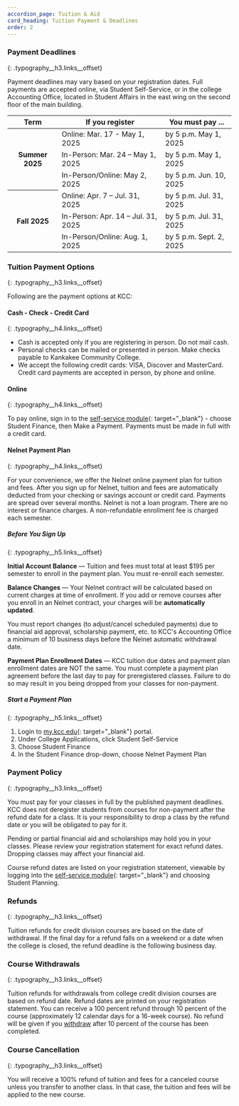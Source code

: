 ```yaml
---
accordion_page: Tuition & Aid
card_heading: Tuition Payment & Deadlines
order: 2
---
```

### Payment Deadlines
{: .typography__h3.links__offset}

Payment deadlines may vary based on your registration dates. Full payments are accepted online, via Student Self-Service, or in the college Accounting Office, located in Student Affairs in the east wing on the second floor of the main building.

<table class="table table-striped">
  <thead>
    <tr>
      <th scope="col">Term</th>
      <th scope="col">If you register</th>
      <th scope="col">You must pay ...</th>
    </tr>
  </thead>
  <tbody>
    <tr>
      <th scope="row" rowspan="3">Summer 2025</th>
      <td>Online:  Mar. 17 - May 1, 2025</td>
      <td>by 5 p.m. May 1, 2025</td>
    </tr>
    <tr>
      <td>In-Person:  Mar. 24 – May 1, 2025</td>
      <td>by 5 p.m. May 1, 2025</td>
    </tr>
    <tr>
      <td>In-Person/Online:  May 2, 2025</td>
      <td>by 5 p.m. Jun. 10, 2025</td>
    </tr>
    <tr>
      <th scope="row" rowspan="3">Fall 2025</th>
      <td>Online:  Apr. 7 – Jul. 31, 2025</td>
      <td>by 5 p.m. Jul. 31, 2025</td>
    </tr>
    <tr>
      <td>In-Person:  Apr. 14 – Jul. 31, 2025</td>
      <td>by 5 p.m. Jul. 31, 2025</td>
    </tr>
    <tr>
      <td>In-Person/Online:  Aug. 1, 2025</td>
      <td>by 5 p.m. Sept. 2, 2025</td>
    </tr>
  </tbody>
</table>

### Tuition Payment Options
{: .typography__h3.links__offset}

Following are the payment options at KCC:

#### Cash - Check - Credit Card
{: .typography__h4.links__offset}

* Cash is accepted only if you are registering in person. Do not mail cash.
* Personal checks can be mailed or presented in person. Make checks payable to Kankakee Community College.
* We accept the following credit cards: VISA, Discover and MasterCard. Credit card payments are accepted in person, by phone and online.

#### Online
{: .typography__h4.links__offset}

To pay online, sign in to the [self-service module](https://selfservice.kcc.edu/Student/Account/Login?ReturnUrl=/Student?hideProxyDialog%3dfalse&amp;hideProxyDialog=false){: target="_blank"} - choose Student Finance, then Make a Payment. Payments must be made in full with a credit card.

#### Nelnet Payment Plan
{: .typography__h4.links__offset}

For your convenience, we offer the Nelnet online payment plan for tuition and fees. After you sign up for Nelnet, tuition and fees are automatically deducted from your checking or savings account or credit card. Payments are spread over several months. Nelnet is not a loan program. There are no interest or finance charges. A non-refundable enrollment fee is charged each semester.

##### Before You Sign Up
{: .typography__h5.links__offset}

**Initial Account Balance** — Tuition and fees must total at least $195 per semester to enroll in the payment plan. You must re-enroll each semester.

**Balance Changes** — Your Nelnet contract will be calculated based on current charges at time of enrollment. If you add or remove courses after you enroll in an Nelnet contract, your charges will be **automatically updated**.

You must report changes (to adjust/cancel scheduled payments) due to financial aid approval, scholarship payment, etc. to KCC's Accounting Office a minimum of 10 business days before the Nelnet automatic withdrawal date.

**Payment Plan Enrollment Dates** — KCC tuition due dates and payment plan enrollment dates are NOT the same. You must complete a payment plan agreement before the last day to pay for preregistered classes. Failure to do so may result in you being dropped from your classes for non-payment.

##### Start a Payment Plan
{: .typography__h5.links__offset}

1. Login to [my.kcc.edu](https://my.kcc.edu/){: target="_blank"} portal.
2. Under College Applications, click Student Self-Service
3. Choose Student Finance
4. In the Student Finance drop-down, choose Nelnet Payment Plan

### Payment Policy
{: .typography__h3.links__offset}

You must pay for your classes in full by the published payment deadlines. KCC does not deregister students from courses for non-payment after the refund date for a class. It is your responsibility to drop a class by the refund date or you will be obligated to pay for it.

Pending or partial financial aid and scholarships may hold you in your classes. Please review your registration statement for exact refund dates. Dropping classes may affect your financial aid.

Course refund dates are listed on your registration statement, viewable by logging into the [self-service module](https://selfservice.kcc.edu/Student/Account/Login?ReturnUrl=/Student?hideProxyDialog%3dfalse&amp;hideProxyDialog=false){: target="_blank"} and choosing Student Planning.

### Refunds
{: .typography__h3.links__offset}

Tuition refunds for credit division courses are based on the date of withdrawal. If the final day for a refund falls on a weekend or a date when the college is closed, the refund deadline is the following business day.

### Course Withdrawals
{: .typography__h3.links__offset}

Tuition refunds for withdrawals from college credit division courses are based on refund date. Refund dates are printed on your registration statement. You can receive a 100 percent refund through 10 percent of the course (approximately 12 calendar days for a 16-week course). No refund will be given if you [withdraw](https://www.kcc.edu/academics/register/#cancellations-withdrawals-and-refunds) after 10 percent of the course has been completed.

### Course Cancellation
{: .typography__h3.links__offset}

You will receive a 100% refund of tuition and fees for a canceled course unless you transfer to another class. In that case, the tuition and fees will be applied to the new course.
